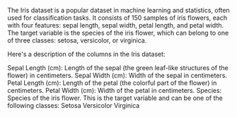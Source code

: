 The Iris dataset is a popular dataset in machine learning and statistics, often used for classification tasks. It consists of 150 samples of iris flowers, each with four features: sepal length, sepal width, petal length, and petal width. The target variable is the species of the iris flower, which can belong to one of three classes: setosa, versicolor, or virginica.

Here's a description of the columns in the Iris dataset:

Sepal Length (cm): Length of the sepal (the green leaf-like structures of the flower) in centimeters.
Sepal Width (cm): Width of the sepal in centimeters.
Petal Length (cm): Length of the petal (the colorful part of the flower) in centimeters.
Petal Width (cm): Width of the petal in centimeters.
Species: Species of the iris flower. This is the target variable and can be one of the following classes:
Setosa
Versicolor
Virginica

